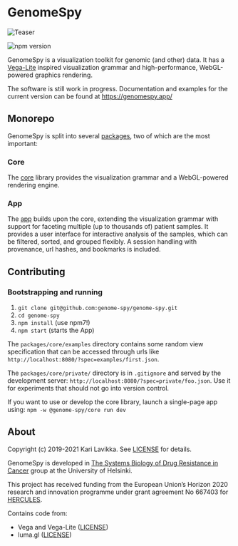# GenomeSpy

![Teaser](https://raw.githubusercontent.com/genome-spy/genome-spy/master/docs/img/teaser.png)

![npm version](https://img.shields.io/npm/v/@genome-spy/core)

GenomeSpy is a visualization toolkit for genomic (and other) data. It has a [Vega-Lite](https://vega.github.io/vega-lite/) inspired visualization grammar and high-performance, WebGL-powered graphics rendering.

The software is still work in progress. Documentation and examples for the current version can be found at https://genomespy.app/

## Monorepo

GenomeSpy is split into several [packages](./packages/), two of which are the most important:

### Core

The [core](./packages/core/) library provides the visualization grammar and a WebGL-powered rendering engine.

### App

The [app](./packages/app/) builds upon the core, extending the visualization grammar with support for faceting multiple (up to thousands of) patient samples. It provides a user interface for interactive analysis of the samples, which can be filtered, sorted, and grouped flexibly. A session handling with provenance, url hashes, and bookmarks is included.

## Contributing

### Bootstrapping and running

1. `git clone git@github.com:genome-spy/genome-spy.git`
2. `cd genome-spy`
3. `npm install` (use npm7!)
4. `npm start` (starts the App)

The `packages/core/examples` directory contains some random view specification that can be accessed through urls like `http://localhost:8080/?spec=examples/first.json`.

The `packages/core/private/` directory is in `.gitignore` and served by the development server: `http://localhost:8080/?spec=private/foo.json`. Use it for experiments that should not go into version control.

If you want to use or develop the core library, launch a single-page app using: `npm -w @genome-spy/core run dev`

## About

Copyright (c) 2019-2021 Kari Lavikka. See [LICENSE](LICENSE) for details.

GenomeSpy is developed in [The Systems Biology of Drug Resistance in
Cancer](https://www.helsinki.fi/en/researchgroups/systems-biology-of-drug-resistance-in-cancer) group at the University of Helsinki.

This project has received funding from the European Union’s Horizon 2020 research and innovation programme under grant agreement No 667403 for [HERCULES](https://project-hercules.eu/).

Contains code from:

- Vega and Vega-Lite ([LICENSE](https://github.com/vega/vega-lite/blob/master/LICENSE))
- luma.gl ([LICENSE](https://github.com/visgl/luma.gl/blob/master/LICENSE))
